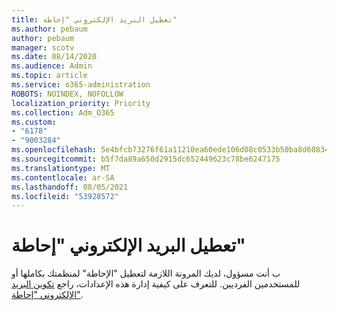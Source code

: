 ```yaml
---
title: تعطيل البريد الإلكتروني "إحاطة"
ms.author: pebaum
author: pebaum
manager: scotv
ms.date: 08/14/2020
ms.audience: Admin
ms.topic: article
ms.service: o365-administration
ROBOTS: NOINDEX, NOFOLLOW
localization_priority: Priority
ms.collection: Adm_O365
ms.custom:
- "6178"
- "9003284"
ms.openlocfilehash: 5e4bfcb73276f61a11210ea60ede106d08c0533b50ba8d60834dd0d353c3a2bb
ms.sourcegitcommit: b5f7da89a650d2915dc652449623c78be6247175
ms.translationtype: MT
ms.contentlocale: ar-SA
ms.lasthandoff: 08/05/2021
ms.locfileid: "53928572"
---
```

# <a name="disabling-briefing-email"></a>تعطيل البريد الإلكتروني "إحاطة"

ب أنت مسؤول، لديك المرونة اللازمة لتعطيل "الإحاطة" لمنظمتك بكاملها أو للمستخدمين الفرديين. للتعرف على كيفية إدارة هذه الإعدادات، راجع [تكوين البريد الإلكتروني "إحاطة"](https://docs.microsoft.com/briefing/be-admin).
